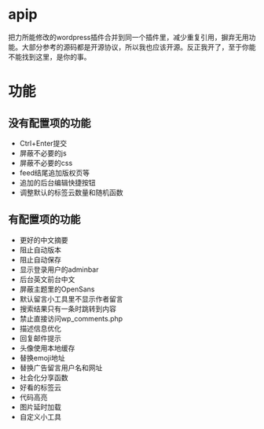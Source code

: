 # apip #
把力所能修改的wordpress插件合并到同一个插件里，减少重复引用，摒弃无用功能。大部分参考的源码都是开源协议，所以我也应该开源。反正我开了，至于你能不能找到这里，是你的事。

# 功能 #

## 没有配置项的功能 ##

- Ctrl+Enter提交
- 屏蔽不必要的js
- 屏蔽不必要的css
- feed结尾追加版权页等
- 追加的后台编辑快捷按钮
- 调整默认的标签云数量和随机函数

## 有配置项的功能 ##

- 更好的中文摘要
- 阻止自动版本
- 阻止自动保存
- 显示登录用户的adminbar
- 后台英文前台中文
- 屏蔽主题里的OpenSans
- 默认留言小工具里不显示作者留言
- 搜索结果只有一条时跳转到内容
- 禁止直接访问wp_comments.php
- 描述信息优化
- 回复邮件提示
- 头像使用本地缓存
- 替换emoji地址
- 替换广告留言用户名和网址
- 社会化分享函数
- 好看的标签云
- 代码高亮
- 图片延时加载
- 自定义小工具